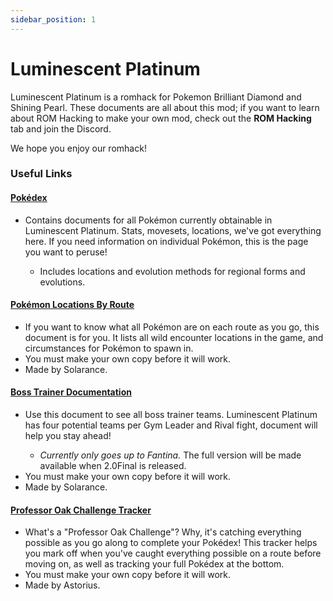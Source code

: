 ```yaml
---
sidebar_position: 1
---
```


# Luminescent Platinum

Luminescent Platinum is a romhack for Pokemon Brilliant Diamond and Shining Pearl. These documents are all about this mod; if you want to learn about ROM Hacking to make your own mod, check out the **ROM Hacking** tab and join the Discord.

We hope you enjoy our romhack!

### Useful Links
<h4><a href="https://drive.google.com/drive/folders/1b3b3GDXKCP6KY1E0cMStnYg6y0gTPZYM">Pokédex</a></h4>
<ul><li>Contains documents for all Pokémon currently obtainable in Luminescent Platinum. Stats, movesets, locations, we've got everything here. If you need information on individual Pokémon, this is the page you want to peruse!</li>
<ul><li>Includes locations and evolution methods for regional forms and evolutions.</li></ul></ul>

<h4><a href="https://docs.google.com/spreadsheets/d/1a-NSfEgtt8kAr1cXwKkmY2SylYMs2tUG5tMSIhK0-OY/edit?usp=sharing">Pokémon Locations By Route</a></h4>
<ul><li>If you want to know what all Pokémon are on each route as you go, this document is for you. It lists all wild encounter locations in the game, and circumstances for Pokémon to spawn in.</li>
<li>You must make your own copy before it will work.</li>
<li>Made by Solarance.</li></ul>

<h4><a href="https://docs.google.com/spreadsheets/d/1hUVPaxr0norFBDfCRX1lp8hy3eae0zno36Cg2cMH080/edit?usp=sharing">Boss Trainer Documentation</a></h4>
<ul><li>Use this document to see all boss trainer teams. Luminescent Platinum has four potential teams per Gym Leader and Rival fight, document will help you stay ahead!</li>
<ul><li> <em>Currently only goes up to Fantina.</em> The full version will be made available when 2.0Final is released.</li></ul>
<li>You must make your own copy before it will work.</li>
<li>Made by Solarance.</li></ul>

<h4><a href="https://docs.google.com/spreadsheets/d/133FFeo8GooaxUnlbInP5TL-bEwhwB2bMoxhqLdfEl94/edit#gid=1663592077">Professor Oak Challenge Tracker</a></h4>
<ul><li>What's a "Professor Oak Challenge"? Why, it's catching everything possible as you go along to complete your Pokédex! This tracker helps you mark off when you've caught everything possible on a route before moving on, as well as tracking your full Pokédex at the bottom.</li>
<li>You must make your own copy before it will work.</li>
<li>Made by Astorius.</li></ul>
